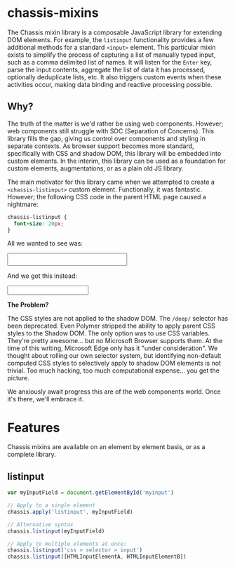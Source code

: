 # chassis-mixins

The Chassis mixin library is a composable JavaScript library
for extending DOM elements. For example, the `listinput` functionality
provides a few additional methods for a standard `<input>` element. This
particular mixin exists to simplify the process of capturing a list
of manually typed input, such as a comma delimited list of names. It will
listen for the `Enter` key, parse the input contents, aggregate the list
of data it has processed, optionally deduplicate lists, etc. It also
triggers custom events when these activities occur, making data binding
and reactive processing possible.

## Why?

The truth of the matter is we'd rather be using web components. However;
web components still struggle with SOC (Separation of Concerns). This
library fills the gap, giving us control over components and styling in
separate contexts. As browser support becomes more standard, specifically with CSS and shadow DOM, this library will be embedded into custom elements.
In the interim, this library can be used as a foundation for custom elements, augmentations, or as a plain old JS library.

The main motivator for this library came when we attempted to create a
`<chassis-listinput>` custom element. Functionally, it was fantastic.
However; the following CSS code in the parent HTML page caused a nightmare:

```css
chassis-listinput {
  font-size: 20px;
}
```

All we wanted to see was:

<input type="text" style="font-size: 20px;"/>

And we got this instead:

<input type="text"/>

**The Problem?**

The CSS styles are not applied to the shadow DOM. The `/deep/` selector
has been deprecated. Even Polymer stripped the ability to apply parent CSS styles to the Shadow DOM. The only option was to use CSS variables. They're pretty awesome... but no Microsoft Browser supports them. At the time of this writing, Microsoft Edge only has it "under consideration". We thought about rolling our own selector system, but identifying non-default computed CSS styles to selectively apply to shadow DOM elements is not trivial. Too much hacking, too much computational expense... you get the picture.

We anxiously await progress this are of the web components world. Once it's
there, we'll embrace it.

# Features

Chassis mixins are available on an element by element basis, or as a complete library.

## listinput

```js
var myInputField = document.getElementById('myinput')

// Apply to a single element
chassis.apply('listinput', myInputField)

// Alternative syntax
chassis.listinput(myInputField)

// Apply to multiple elements at once:
chassis.listinput('css > selector > input')
chassis.listinput([HTMLInputElementA, HTMLInputElementB])
```
